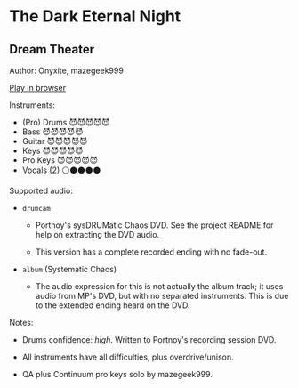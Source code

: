 # The Dark Eternal Night

## Dream Theater

Author: Onyxite, mazegeek999

[Play in browser](http://pages.cs.wisc.edu/~tolly/customs/?title=the-dark-eternal-night&artist=dream-theater)

Instruments:

  * (Pro) Drums 😈😈😈😈😈
  * Bass 😈😈😈😈😈
  * Guitar 😈😈😈😈😈
  * Keys 😈😈😈😈😈
  * Pro Keys 😈😈😈😈😈
  * Vocals (2) ⚪️⚫️⚫️⚫️⚫️

Supported audio:

  * `drumcam`

    * Portnoy's sysDRUMatic Chaos DVD. See the project README for help on extracting the DVD audio.

    * This version has a complete recorded ending with no fade-out.

  * `album` (Systematic Chaos)

    * The audio expression for this is not actually the album track; it uses audio from MP's DVD, but with no separated instruments. This is due to the extended ending heard on the DVD.

Notes:

  * Drums confidence: *high*. Written to Portnoy's recording session DVD.

  * All instruments have all difficulties, plus overdrive/unison.

  * QA plus Continuum pro keys solo by mazegeek999.

